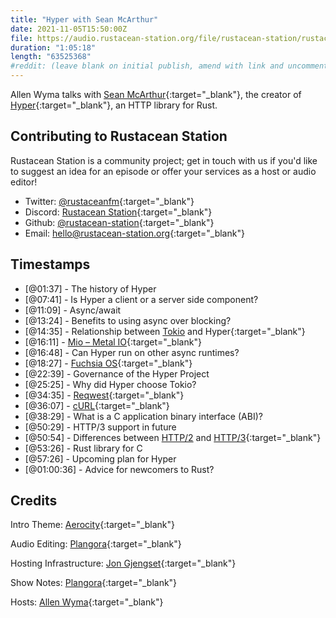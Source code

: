 ```yaml
---
title: "Hyper with Sean McArthur"
date: 2021-11-05T15:50:00Z
file: https://audio.rustacean-station.org/file/rustacean-station/rustacean-station-e045-sean-mcarthur.mp3
duration: "1:05:18"
length: "63525368"
#reddit: (leave blank on initial publish, amend with link and uncomment this line after Reddit thread has been posted)
---
```

Allen Wyma talks with [Sean McArthur](https://twitter.com/seanmonstar){:target="_blank"}, the creator of [Hyper](https://github.com/hyperium/hyper){:target="_blank"}, an HTTP library for Rust.


## Contributing to Rustacean Station

Rustacean Station is a community project; get in touch with us if you'd like to suggest an idea for an episode or offer your services as a host or audio editor!

- Twitter: [@rustaceanfm](https://twitter.com/rustaceanfm){:target="_blank"}
- Discord: [Rustacean Station](https://discord.gg/cHc3Gyc){:target="_blank"}
- Github: [@rustacean-station](https://github.com/rustacean-station/){:target="_blank"}
- Email: [hello@rustacean-station.org](mailto:hello@rustacean-station.org){:target="_blank"}

## Timestamps 
- [@01:37] - The history of Hyper
- [@07:41] - Is Hyper a client or a server side component?
- [@11:09] - Async/await
- [@13:24] - Benefits to using async over blocking?
- [@14:35] - Relationship between [Tokio](https://github.com/tokio-rs/tokio) and Hyper{:target="_blank"}
- [@16:11] - [Mio – Metal IO](https://github.com/tokio-rs/mio){:target="_blank"}
- [@16:48] - Can Hyper run on other async runtimes?
- [@18:27] - [Fuchsia OS](https://fuchsia.dev/){:target="_blank"}
- [@22:39] - Governance of the Hyper Project
- [@25:25] - Why did Hyper choose Tokio?
- [@34:35] - [Reqwest](https://github.com/seanmonstar/reqwest){:target="_blank"}
- [@36:07] - [cURL](https://curl.se/){:target="_blank"}
- [@38:29] - What is a C application binary interface (ABI)?
- [@50:29] - HTTP/3 support in future
- [@50:54] - Differences between [HTTP/2](https://http2.github.io/) and [HTTP/3](https://blog.cloudflare.com/http3-the-past-present-and-future/){:target="_blank"}
- [@53:26] - Rust library for C
- [@57:26] - Upcoming plan for Hyper
- [@01:00:36] - Advice for newcomers to Rust?

## Credits
Intro Theme: [Aerocity](https://twitter.com/AerocityMusic){:target="_blank"}

Audio Editing: [Plangora](https://twitter.com/plangora){:target="_blank"}

Hosting Infrastructure: [Jon Gjengset](https://twitter.com/jonhoo/){:target="_blank"}

Show Notes: [Plangora](https://twitter.com/plangora){:target="_blank"}

Hosts: [Allen Wyma](https://twitter.com/allenwyma){:target="_blank"}